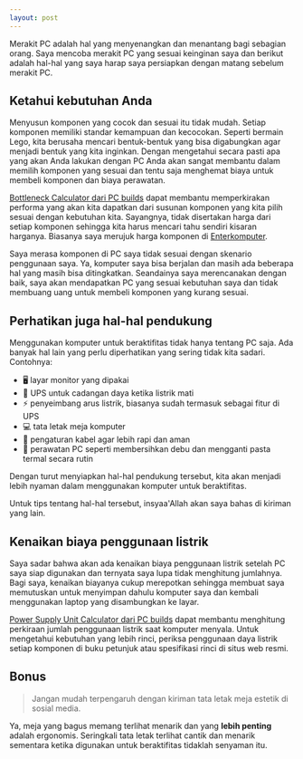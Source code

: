 ```yaml
---
layout: post
---
```


Merakit PC adalah hal yang menyenangkan dan menantang bagi sebagian orang. Saya mencoba merakit PC yang sesuai keinginan saya dan berikut adalah hal-hal yang saya harap saya persiapkan dengan matang sebelum merakit PC.

## Ketahui kebutuhan Anda

Menyusun komponen yang cocok dan sesuai itu tidak mudah. Setiap komponen memiliki standar kemampuan dan kecocokan. Seperti bermain Lego, kita berusaha mencari bentuk-bentuk yang bisa digabungkan agar menjadi bentuk yang kita inginkan. Dengan mengetahui secara pasti apa yang akan Anda lakukan dengan PC Anda akan sangat membantu dalam memilih komponen yang sesuai dan tentu saja menghemat biaya untuk membeli komponen dan biaya perawatan.

[Bottleneck Calculator dari PC builds](https://pc-builds.com/bottleneck-calculator) dapat membantu memperkirakan performa yang akan kita dapatkan dari susunan komponen yang kita pilih sesuai dengan kebutuhan kita. Sayangnya, tidak disertakan harga dari setiap komponen sehingga kita harus mencari tahu sendiri kisaran harganya. Biasanya saya merujuk harga komponen di [Enterkomputer](https://www.enterkomputer.com).

Saya merasa komponen di PC saya tidak sesuai dengan skenario penggunaan saya. Ya, komputer saya bisa berjalan dan masih ada beberapa hal yang masih bisa ditingkatkan. Seandainya saya merencanakan dengan baik, saya akan mendapatkan PC yang sesuai kebutuhan saya dan tidak membuang uang untuk membeli komponen yang kurang sesuai.

## Perhatikan juga hal-hal pendukung

Menggunakan komputer untuk beraktifitas tidak hanya tentang PC saja. Ada banyak hal lain yang perlu diperhatikan yang sering tidak kita sadari. Contohnya:

- 🖥️ layar monitor yang dipakai
- 🔋 UPS untuk cadangan daya ketika listrik mati
- ⚡️ penyeimbang arus listrik, biasanya sudah termasuk sebagai fitur di UPS
- 💻 tata letak meja komputer
- 🔌 pengaturan kabel agar lebih rapi dan aman
- 🧹️ perawatan PC seperti membersihkan debu dan mengganti pasta termal secara rutin

Dengan turut menyiapkan hal-hal pendukung tersebut, kita akan menjadi lebih nyaman dalam menggunakan komputer untuk beraktifitas.

Untuk tips tentang hal-hal tersebut, insyaa'Allah akan saya bahas di kiriman yang lain.

## Kenaikan biaya penggunaan listrik

Saya sadar bahwa akan ada kenaikan biaya penggunaan listrik setelah PC saya siap digunakan dan ternyata saya lupa tidak menghitung jumlahnya. Bagi saya, kenaikan biayanya cukup merepotkan sehingga membuat saya memutuskan untuk menyimpan dahulu komputer saya dan kembali menggunakan laptop yang disambungkan ke layar.

[Power Supply Unit Calculator dari PC builds](https://pc-builds.com/power-supply-calculator) dapat membantu menghitung perkiraan jumlah penggunaan listrik saat komputer menyala. Untuk mengetahui kebutuhan yang lebih rinci, periksa penggunaan daya listrik setiap komponen di buku petunjuk atau spesifikasi rinci di situs web resmi.

## Bonus

> Jangan mudah terpengaruh dengan kiriman tata letak meja estetik di sosial media.

Ya, meja yang bagus memang terlihat menarik dan yang **lebih penting** adalah ergonomis. Seringkali tata letak terlihat cantik dan menarik sementara ketika digunakan untuk beraktifitas tidaklah senyaman itu.